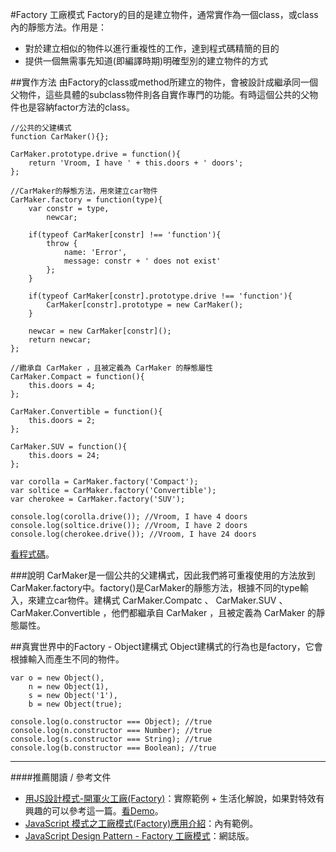 #Factory 工廠模式
Factory的目的是建立物件，通常實作為一個class，或class內的靜態方法。作用是：

- 對於建立相似的物件以進行重複性的工作，達到程式碼精簡的目的
- 提供一個無需事先知道(即編譯時期)明確型別的建立物件的方式

##實作方法
由Factory的class或method所建立的物件，會被設計成繼承同一個父物件，這些具體的subclass物件則各自實作專門的功能。有時這個公共的父物件也是容納factor方法的class。  

	//公共的父建構式
	function CarMaker(){}; 
	
	CarMaker.prototype.drive = function(){
		return 'Vroom, I have ' + this.doors + ' doors';
	};
	
	//CarMaker的靜態方法，用來建立car物件
	CarMaker.factory = function(type){
		var constr = type,
			newcar;
	
		if(typeof CarMaker[constr] !== 'function'){
			throw {
				name: 'Error',
				message: constr + ' does not exist'
			};
		}
	
		if(typeof CarMaker[constr].prototype.drive !== 'function'){
			CarMaker[constr].prototype = new CarMaker();
		}
	
		newcar = new CarMaker[constr]();
		return newcar;
	};
	
	//繼承自 CarMaker ，且被定義為 CarMaker 的靜態屬性
	CarMaker.Compact = function(){
		this.doors = 4;
	};
	
	CarMaker.Convertible = function(){
		this.doors = 2;
	};
	
	CarMaker.SUV = function(){
		this.doors = 24;
	};
	
	var corolla = CarMaker.factory('Compact');
	var soltice = CarMaker.factory('Convertible');
	var cherokee = CarMaker.factory('SUV');
	
	console.log(corolla.drive()); //Vroom, I have 4 doors
	console.log(soltice.drive()); //Vroom, I have 2 doors
	console.log(cherokee.drive()); //Vroom, I have 24 doors

[看程式碼](factory.html)。  

###說明
CarMaker是一個公共的父建構式，因此我們將可重複使用的方法放到CarMaker.factory中。factory()是CarMaker的靜態方法，根據不同的type輸入，來建立car物件。建構式 CarMaker.Compatc 、 CarMaker.SUV 、 CarMaker.Convertible ，他們都繼承自 CarMaker ，且被定義為 CarMaker 的靜態屬性。

##真實世界中的Factory - Object建構式
Object建構式的行為也是factory，它會根據輸入而產生不同的物件。  

	var o = new Object(),
		n = new Object(1),
		s = new Object('1'),
		b = new Object(true);
	
	console.log(o.constructor === Object); //true
	console.log(n.constructor === Number); //true
	console.log(s.constructor === String); //true
	console.log(b.constructor === Boolean); //true

---
####推薦閱讀 / 參考文件
- [用JS設計模式-開軍火工廠(Factory)](http://www.checkme.tw/wordpress/js-foctory)：實際範例 + 生活化解說，如果對特效有興趣的可以參考這一篇。[看Demo](https://dl.dropboxusercontent.com/u/64049607/fly_factory/index.html)。
- [JavaScript 模式之工廠模式(Factory)應用介紹](http://codex.wiki/post/180062-949)：內有範例。
- [JavaScript Design Pattern - Factory 工廠模式](http://cythilya.blogspot.tw/2015/06/javascript-design-pattern-factory.html)：網誌版。